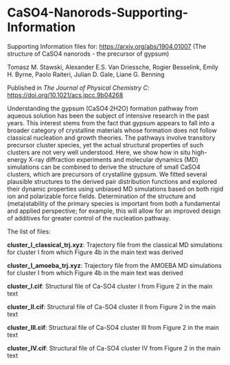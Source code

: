 # CaSO4-Nanorods-Supporting-Information
Supporting Information files for: https://arxiv.org/abs/1904.01007 (The structure of CaSO4 nanorods - the precursor of gypsum)

Tomasz M. Stawski, Alexander E.S. Van Driessche, Rogier Besselink, Emily H. Byrne, Paolo Raiteri, Julian D. Gale, Liane G. Benning

Published in <i> The Journal of Physical Chemistry C</i>: https://doi.org/10.1021/acs.jpcc.9b04268

Understanding the gypsum (CaSO4·2H2O) formation pathway from aqueous solution has been the subject of intensive research in the past years. This interest stems from the fact that gypsum appears to fall into a broader category of crystalline materials whose formation does not follow classical nucleation and growth theories. The pathways involve transitory precursor cluster species, yet the actual structural properties of such clusters are not very well understood. Here, we show how in situ high-energy X-ray diffraction experiments and molecular dynamics (MD) simulations can be combined to derive the structure of small CaSO4 clusters, which are precursors of crystalline gypsum. We fitted several plausible structures to the derived pair distribution functions and explored their dynamic properties using unbiased MD simulations based on both rigid ion and polarizable force fields. Determination of the structure and (meta)stability of the primary species is important from both a fundamental and applied perspective; for example, this will allow for an improved design of additives for greater control of the nucleation pathway.


The list of files:

<b>cluster_I_classical_trj.xyz</b>: Trajectory file from the classical MD simulations for cluster I from which Figure 4b in the main text was derived

<b>cluster_I_amoeba_trj.xyz</b>: Trajectory file from the AMOEBA MD simulations for cluster I from which Figure 4b in the main text was derived

<b>cluster_I.cif</b>: Structural file of Ca-SO4 cluster I from Figure 2 in the main text

<b>cluster_II.cif</b>: Structural file of Ca-SO4 cluster II from Figure 2 in the main text

<b>cluster_III.cif</b>: Structural file of Ca-SO4 cluster III from Figure 2 in the main text

<b>cluster_IV.cif</b>: Structural file of Ca-SO4 cluster IV from Figure 2 in the main text
